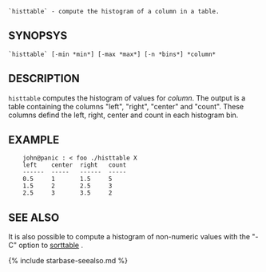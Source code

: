 

    `histtable` - compute the histogram of a column in a table.

SYNOPSYS
--------

```
`histtable` [-min *min*] [-max *max*] [-n *bins*] *column*
```

DESCRIPTION
-----------

`histtable` computes the histogram of values for *column*.  The output is
a table containing the columns "left", "right", "center" and "count".
These columns defind the left, right, center and count in each histogram
bin.


EXAMPLE
-------

```
    john@panic : < foo ./histtable X
    left    center  right   count
    ------  -----   ------  -----
    0.5     1       1.5     5
    1.5     2       2.5     3
    2.5     3       3.5     2
```

SEE ALSO
--------

 It is also possible to compute a histogram of non-numeric values with
 the "-C" option to [sorttable](sorttable.html) .

{% include starbase-seealso.md %}


